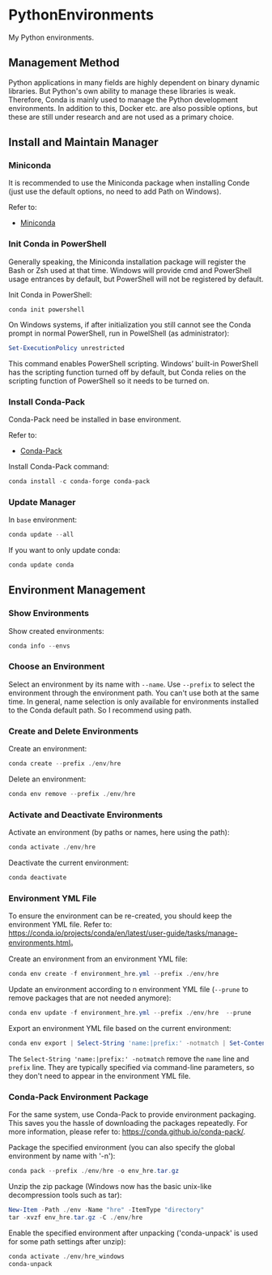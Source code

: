 # PythonEnvironments

My Python environments.

## Management Method

Python applications in many fields are highly dependent on binary dynamic libraries. But Python's own ability to manage these libraries is weak. Therefore, Conda is mainly used to manage the Python development environments. In addition to this, Docker etc. are also possible options, but these are still under research and are not used as a primary choice.

## Install and Maintain Manager

### Miniconda

It is recommended to use the Miniconda package when installing Conde (just use the default options, no need to add Path on Windows).

Refer to:

* [Miniconda](https://docs.anaconda.com/free/miniconda/index.html)

### Init Conda in PowerShell

Generally speaking, the Miniconda installation package will register the Bash or Zsh used at that time. Windows will provide cmd and PowerShell usage entrances by default, but PowerShell will not be registered by default.

Init Conda in PowerShell:

```shell
conda init powershell
```

On Windows systems, if after initialization you still cannot see the Conda prompt in normal PowerShell, run in PowelShell (as administrator):

```PowerShell
Set-ExecutionPolicy unrestricted
```

This command enables PowerShell scripting. Windows’ built-in PowerShell has the scripting function turned off by default, but Conda relies on the scripting function of PowerShell so it needs to be turned on.

### Install Conda-Pack

Conda-Pack need be installed in base environment.

Refer to:

* [Conda-Pack](https://conda.github.io/conda-pack/)

Install Conda-Pack command:

```powershell
conda install -c conda-forge conda-pack
```

### Update Manager

In `base` environment:

```powershell
conda update --all
```

If you want to only update conda:

```powershell
conda update conda
```

## Environment Management

### Show Environments

Show created environments:

```powershell
conda info --envs
```

### Choose an Environment

Select an environment by its name with `--name`. Use `--prefix` to select the environment through the environment path. You can't use both at the same time. In general, name selection is only available for environments installed to the Conda default path. So I recommend using path.

### Create and Delete Environments

Create an environment:

```powershell
conda create --prefix ./env/hre
```

Delete an environment:

```powershell
conda env remove --prefix ./env/hre
```

### Activate and Deactivate Environments

Activate an environment (by paths or names, here using the path):

```powershell
conda activate ./env/hre
```

Deactivate the current environment:

```powershell
conda deactivate
```

### Environment YML File

To ensure the environment can be re-created, you should keep the environment YML file. Refer to: <https://conda.io/projects/conda/en/latest/user-guide/tasks/manage-environments.html>。

Create an environment from an environment YML file:

```powershell
conda env create -f environment_hre.yml --prefix ./env/hre
```

Update an environment according to n environment YML file (`--prune` to remove packages that are not needed anymore):

```powershell
conda env update -f environment_hre.yml --prefix ./env/hre  --prune
```

Export an environment YML file based on the current environment:

```powershell
conda env export | Select-String 'name:|prefix:' -notmatch | Set-Content environment_hre.yml
```

The `Select-String 'name:|prefix:' -notmatch` remove the `name` line and `prefix` line. They are typically specified via command-line parameters, so they don't need to appear in the environment YML file.

### Conda-Pack Environment Package

For the same system, use Conda-Pack to provide environment packaging. This saves you the hassle of downloading the packages repeatedly. For more information, please refer to: <https://conda.github.io/conda-pack/>.

Package the specified environment (you can also specify the global environment by name with '-n'):

```powershell
conda pack --prefix ./env/hre -o env_hre.tar.gz
```

Unzip the zip package (Windows now has the basic unix-like decompression tools such as tar):

```powershell
New-Item -Path ./env -Name "hre" -ItemType "directory"
tar -xvzf env_hre.tar.gz -C ./env/hre
```

Enable the specified environment after unpacking ('conda-unpack' is used for some path settings after unzip):

```powershell
conda activate ./env/hre_windows
conda-unpack
```
